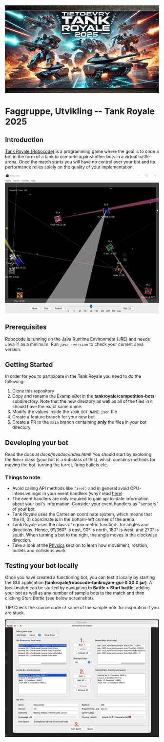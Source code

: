 ![Tietoevry Tank Royale 2025!!](./images/087C215C-0F8B-4C1F-86E7-E3FAE3F3333B.JPEG)

# Faggruppe, Utvikling -- Tank Royale 2025 

## Introduction

[Tank Royale (Robocode)](https://robocode-dev.github.io/tank-royale/articles/intro.html) is a programming game where the goal is to code a bot in the form of a tank to compete against other bots in a virtual battle arena. Once the match starts you will have no control over your bot and its performance relies solely on the quality of your implementation.

![Tank Royale!!!](images/robocode-battle-anim-BfI8cUPk.gif)

## Prerequisites

Robocode is running on the Java Runtime Environment (JRE) and needs Java 11 as a minimum. Run `java -version` to check your current Java version.

## Getting Started

In order for you to participate in the Tank Royale you need to do the following:

1. Clone this repository
2. Copy and rename the ExampleBot in the **tankroyale/competition-bots** subdirectory. Note that the new directory as well as all of the files in it should have the exact same name. 
3. Modify the values inside the `YOUR_BOT_NAME.json` file
4. Create a feature branch for your new bot
5. Create a PR to the `main` branch containing __only__ the files in your bot directory

## Developing your bot

Read the docs at _docs/javadoc/index.html_! You should start by exploring the `Robot` class (your bot is a subclass of this), which contains methods for moving the bot, turning the turret, firing bullets etc.

### Things to note
- Avoid calling API methods like `fire()` and in general avoid CPU-intensive logic in your event handlers (why? read [here](https://robocode-dev.github.io/tank-royale/tutorial/beyond-the-basics.html#event-handlers))
- The event handlers are only required to gain up-to-date information about your bot's information. Consider your event handlers as "sensors" of your bot.
- Tank Royale uses the Cartesian coordinate system, which means that the (0, 0) coordinate is in the bottom-left corner of the arena.
- Tank Royale uses the classic trigonometric functions for angles and directions. Hence, 0°/360° is east, 90° is north, 180° is west, and 270° is south. When turning a bot to the right, the angle moves in the clockwise direction.
- Take a look at the [Physics](https://robocode-dev.github.io/tank-royale/articles/physics.html) section to learn how movement, rotation, bullets and collisions work

## Testing your bot locally

Once you have created a functioning bot, you can test it locally by starting the GUI application __(tankroyale/robocode-tankroyale-gui-0.30.0.jar)__. A local match can be started by navigating to **Battle > Start battle**, adding your bot as well as any number of sample bots to the match and then clicking *Start Battle* (see below screenshot).

TIP! Check the source code of some of the sample bots for inspiration if you are stuck. 

![Testing your bot locally](images/running-locally.png)

